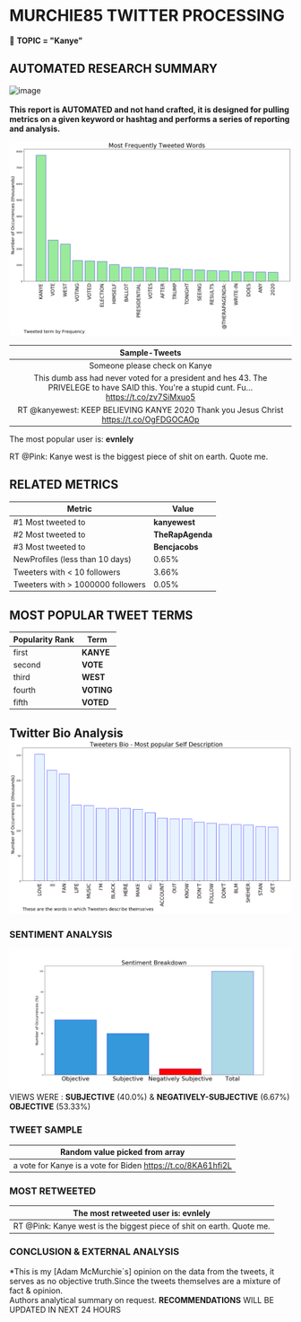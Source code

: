 # MURCHIE85 TWITTER PROCESSING 
&#x1F34E; **TOPIC = "Kanye"**

## AUTOMATED RESEARCH SUMMARY

![image](https://marketingplatform.google.com/about/static/images/gmp/analytics-smb-benefit.jpg)
<br></br>
<b> This report is AUTOMATED and not hand crafted, it is designed for pulling metrics on a given keyword or hashtag and performs a series of reporting and analysis.</b>



![image](TWEETS.png)



|                **Sample-Tweets**        |
| :-------------: |
| Someone please check on Kanye |
| This dumb ass had never voted for a president and hes 43. The PRIVELEGE to have SAID this. You're a stupid cunt. Fu… https://t.co/zv7SiMxuo5 |
| RT @kanyewest: KEEP BELIEVING KANYE 2020    Thank you Jesus Christ https://t.co/OgFDGOCAOp |

The most popular user is: **evnlely**
<div class="alert alert-block alert-danger"> RT @Pink: Kanye west is the biggest piece of shit on earth. Quote me.</div>

## RELATED METRICS<br>
| Metric | Value |
| ------------- | ------------- |
| #1 Most tweeted to  | **kanyewest** |
| #2 Most tweeted to  | **TheRapAgenda** |
| #3 Most tweeted to  | **Bencjacobs** |
| NewProfiles (less than 10 days) | 0.65%  |
| Tweeters with < 10 followers  | 3.66%|
| Tweeters with > 1000000 followers  | 0.05%  |



## MOST POPULAR TWEET TERMS 


| Popularity Rank  | Term |
| ------------- | ------------- |
| first  | **KANYE**  |
| second  | **VOTE**  |
| third  | **WEST** |
| fourth  | **VOTING**  |
| fifth  | **VOTED**  |


## Twitter Bio Analysis![image](BIO.png)
### SENTIMENT ANALYSIS
![image](sentiment.png)
VIEWS WERE : **SUBJECTIVE**  (40.0%) & **NEGATIVELY-SUBJECTIVE** (6.67%) **OBJECTIVE** (53.33%)

### TWEET SAMPLE 
| Random value picked from array |
| ------------- |
|a vote for Kanye is a vote for Biden https://t.co/8KA61hfi2L |

### MOST RETWEETED 

| The most retweeted user is: **evnlely**  |
| ------------- |
| RT @Pink: Kanye west is the biggest piece of shit on earth. Quote me. |

### CONCLUSION & EXTERNAL ANALYSIS

*This is my [Adam McMurchie`s] opinion on the data from the tweets, it serves as no objective truth.Since the tweets themselves are a mixture of fact & opinion.<br>
Authors analytical summary on request.
**RECOMMENDATIONS** WILL BE UPDATED IN NEXT  24 HOURS <br>